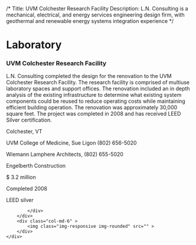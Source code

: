 /*
Title: UVM Colchester Research Facility
Description: L.N. Consulting is a mechanical, electrical, and energy services engineering design firm, with geothermal and renewable energy systems integration experience
*/

# Laboratory

<div>
	<div class="row">
		<div class="col-md-6" >
			<div class="well" >
				<h3>UVM Colchester Research Facility</h3>
				<p>
   
   L.N. Consulting completed the design for the renovation to the UVM Colchester Research Facility.  The research facility is comprised of multiuse laboratory spaces and support offices.  The renovation included an in depth analysis of the existing infrastructure to determine what existing system components could be reused to reduce operating costs while maintaining efficient building operation.  The renovation was approximately 30,000 square feet. The project was completed in 2008 and has received LEED Silver certification.
</p>
				<p>Colchester, VT</p>
				<p>UVM College of Medicine, Sue Ligon (802) 656-5020</p>
				<p>Wiemann Lamphere Architects, (802) 655-5020</p>
				<p>Engelberth Construction</p>
				<p>$ 3.2 million</p>
				<p>Completed 2008</p>
				<p>LEED silver</p>
				
			</div>
		</div>
		<div class="col-md-6" >
			<img class="img-responsive img-rounded" src="" >
		</div>
	</div>
</div>